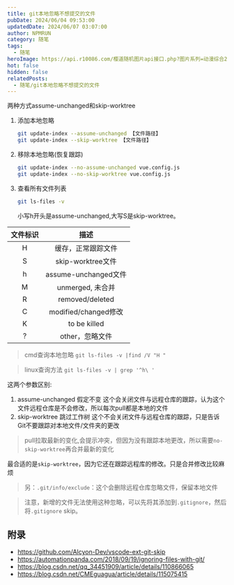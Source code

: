 ```yaml
---
title: git本地忽略不想提交的文件
pubDate: 2024/06/04 09:53:00
updatedDate: 2024/06/07 03:07:00
author: NPMRUN
category: 随笔
tags:
  - 随笔
heroImage: https://api.r10086.com/樱道随机图片api接口.php?图片系列=动漫综合2
hot: false
hidden: false
relatedPosts:
  - 随笔/git本地忽略不想提交的文件
---
```

两种方式assume-unchanged和skip-worktree

1. 添加本地忽略
    ```bash
    git update-index --assume-unchanged 【文件路径】
    git update-index --skip-worktree 【文件路径】
    ```
2. 移除本地忽略(恢复跟踪)
    ```bash
    git update-index --no-assume-unchanged vue.config.js
    git update-index --no-skip-worktree vue.config.js
    ```
3. 查看所有文件列表
    ```bash
    git ls-files -v
    ```
    小写h开头是assume-unchanged,大写S是skip-worktree。


|文件标识|	描述|
|:--:|:--:|
|H	|缓存，正常跟踪文件|
|S	|skip-worktree文件|
|h	|assume-unchanged文件|
|M	|unmerged, 未合并|
|R	|removed/deleted|
|C	|modified/changed修改|
|K	|to be killed|
|?	|other，忽略文件|

> cmd查询本地忽略
> `git ls-files -v |find /V "H "`

> linux查询方法
> `git ls-files -v | grep '^h\ '`

这两个参数区别:

1. assume-unchanged 假定不变
    这个会关闭文件与远程仓库的跟踪，认为这个文件远程仓库是不会修改，所以每次pull都是本地的文件
2. skip-worktree 跳过工作树
    这个不会关闭文件与远程仓库的跟踪，只是告诉Git不要跟踪对本地文件/文件夹的更改

> pull拉取最新的变化,会提示冲突，但因为没有跟踪本地更改，所以需要`no-skip-worktree`再合并最新的变化

最合适的是`skip-worktree`，因为它还在跟踪远程库的修改。只是合并修改比较麻烦

> 另：`.git/info/exclude`：这个会删除远程仓库忽略文件，保留本地文件

> 注意，新增的文件无法使用这种忽略，可以先将其添加到`.gitignore`，然后将`.gitignore` skip。

## 附录

- https://github.com/Alcyon-Dev/vscode-ext-git-skip
- https://automationpanda.com/2018/09/19/ignoring-files-with-git/
- https://blog.csdn.net/qq_34451909/article/details/110866065
- https://blog.csdn.net/CMEguagua/article/details/115075415
